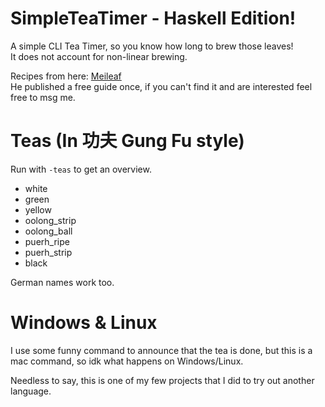 # SimpleTeaTimer - Haskell Edition!
A simple CLI Tea Timer, so you know how long to brew those leaves!  
It does not account for non-linear brewing.

Recipes from here: [Meileaf](https://meileaf.com)  
He published a free guide once, if you can't find it and are interested feel free to msg me.

# Teas (In 功夫 Gung Fu style)

Run with `-teas` to get an overview.

- white
- green
- yellow
- oolong_strip
- oolong_ball
- puerh_ripe
- puerh_strip
- black

German names work too.

# Windows & Linux
I use some funny command to announce that the tea is done, but this is a mac command, so idk what happens on Windows/Linux.

Needless to say, this is one of my few projects that I did to try out another language.